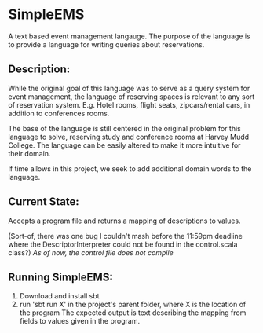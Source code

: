 # SimpleEMS
A text based event management langauge.
The purpose of the language is to provide a language for writing queries about reservations.

## Description:
While the original goal of this language was to serve as a query system for event management, the language of reserving spaces is relevant to any sort of reservation system. E.g. Hotel rooms, flight seats, zipcars/rental cars, in addition to conferences rooms.

The base of the language is still centered in the original problem for this language to solve, reserving study and conference rooms at Harvey Mudd College. The language can be easily altered to make it more intuitive for their domain.

If time allows in this project, we seek to add additional domain words to the language.

## Current State: 
Accepts a program file and returns a mapping of descriptions to values.

(Sort-of, there was one bug I couldn't mash before the 11:59pm deadline where the DescriptorInterpreter could not be found in the control.scala class?)
_As of now, the control file does not compile_

## Running SimpleEMS:
1. Download and install sbt
2. run 'sbt run X' in the project's parent folder, where X is the location of the program
The expected output is text describing the mapping from fields to values given in the program.